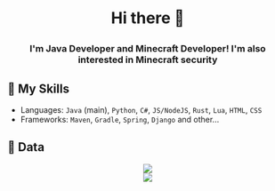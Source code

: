 # <p align="center">Hi there 👋</p>
### <p align="center">I'm Java Developer and Minecraft Developer! I'm also interested in Minecraft security</p>

## 🔨 My Skills
- Languages: `Java` (main), `Python`, `C#`, `JS/NodeJS`, `Rust`, `Lua`, `HTML`, `CSS`
- Frameworks: `Maven`, `Gradle`, `Spring`, `Django` and other...

## 📄 Data

<p align="center">
  <img src="https://komarev.com/ghpvc/?username=EpicPlayerA10&color=green"/>
  <br/>
  <img src="https://github-readme-stats.vercel.app/api?username=EpicPlayerA10&show_icons=true&theme=merko"/>
</p>
